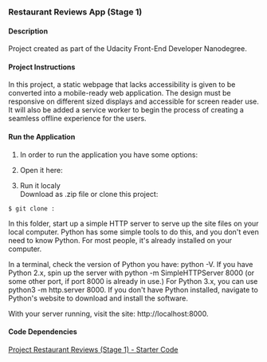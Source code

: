 ### Restaurant Reviews App (Stage 1)  

#### Description
Project created as part of the Udacity Front-End Developer Nanodegree.

#### Project Instructions  
In this project, a static webpage that lacks accessibility is given to be converted into a mobile-ready web application. The design must be responsive on different sized displays and accessible for screen reader use. It will also be added a service worker to begin the process of creating a seamless offline experience for the users.

#### Run the Application
1. In order to run the application you have some options:

2. Open it here:

3. Run it localy  
  Download as .zip file or clone this project:

  ``$ git clone :``

  In this folder, start up a simple HTTP server to serve up the site files on your local computer. Python has some simple tools to do this, and you don't even need to know Python. For most people, it's already installed on your computer.

  In a terminal, check the version of Python you have: python -V. If you have Python 2.x, spin up the server with python -m SimpleHTTPServer 8000 (or some other port, if port 8000 is already in use.) For Python 3.x, you can use python3 -m http.server 8000. If you don't have Python installed, navigate to Python's website to download and install the software.

  With your server running, visit the site: http://localhost:8000.

#### Code Dependencies
[Project Restaurant Reviews (Stage 1) - Starter Code](https://github.com/udacity/mws-restaurant-stage-1)
